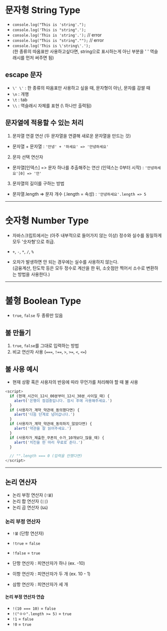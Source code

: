# 문자형 String Type

- `console.log("This is 'string'.");`
- `console.log('This is "string".');`
- `console.log('This is 'string'.');` // error
- `console.log("This is "string"."");` // error
- `console.log('This is \'string\'.');`  
  (한 종류의 따옴표만 사용하고싶다면, string으로 표시하는게 아닌 부분을 \' \' 역슬래시를 먼저 써주면 됨)

## escape 문자

- `\' \'` : 한 종류의 따옴표만 사용하고 싶을 때, 문자형이 아닌, 문자를 감쌀 때
- `\n` : 개행
- `\t` : tab
- `\\` : 역슬래시 자체를 표현 (\ 하나만 출력됨)

## 문자열에 적용할 수 있는 처리

1. 문자열 연결 연산 (두 문자열을 연결해 새로운 문자열을 만드는 것)

- 문자열 + 문자열 : `'안녕' + '하세요' => '안녕하세요'`

2. 문자 선택 연산자

- 문자열[인덱스] => 문자 하나를 추출해주는 연산 (인덱스는 0부터 시작) : `'안녕하세요'[0] => '안'`

3. 문자열의 길이를 구하는 방법

- 문자열.length => 문자 개수 (.length = 속성) : `'안녕하세요'.length => 5`

---

# 숫자형 Number Type

- 자바스크립트에서는 (아주 내부적으로 들어가지 않는 이상) 정수와 실수를 동일하게 모두 '숫자형'으로 취급.
- `+`, `-`, `*`, `/`, `%`

- 오차가 발생하면 안 되는 경우에는 실수를 사용하지 않는다.  
  (금융계산, 탄도학 등은 모두 정수로 계산을 한 뒤, 소숫점만 찍어서 소수로 변환하는 방법을 사용한다.)

---

# 불형 Boolean Type

- `true`, `false` 두 종류만 있음

## 불 만들기

1. `true`, `false`를 그대로 입력하는 방법
2. 비교 연산자 사용 (`===`, `!==`, `>`, `>=`, `<`, `<=`)

## 불 사용 예시

- 현재 상황 혹은 사용자의 반응에 따라 무언가를 처리해야 할 때 불 사용

```javaScript
<script>
  if (현재_시간이_12시_00분부터_12시_30분_사이일_때) {
    alert('은행이 점검중입니다. 잠시 후에 사용해주세요.')
  }
  if (사용자가_계약_약관에_동의했다면) {
    alert('다음 단계로 넘어갑니다.')
  }
  if (사용자가_계약_약관에_동의하지_않았다면) {
    alert('약관을 잘 읽어주세요.')
  }
  if (사용자가_제출한_쿠폰의_수가_10개보다_많을_때) {
    alert('치킨을 한 마리 무료로 준다.')
  }

  // "".length === 0 (입력을 안했다면)
</script>
```

---

## 논리 연산자

- 논리 부정 연산자 (`!불`)
- 논리 합 연산자 (`||`)
- 논리 곱 연산자 (`&&`)

### 논리 부정 연산자

- `!불` (단항 연산자)
- `!true` = `false`
- `!false` = `true`

- 단항 연산자 : 피연산자가 하나 (ex. -10)
- 이항 연산자 : 피연산자가 두 개 (ex. 10 - 1)
- 삼항 연산자 : 피연산자가 세 개

#### 논리 부정 연산자 연습

- `!(10 === 10)` = `false`
- `!("ㅇㅇ".length >= 5)` = `true`
- `!1` = `false`
- `!0` = `true`
